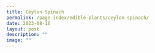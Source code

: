 ```yaml
---
title: Ceylon Spinach
permalink: /page-index/edible-plants/ceylon-spinach/
date: 2023-08-16
layout: post
description: ""
image: ""
---
```

